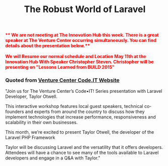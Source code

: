 ﻿---
layout: post
title: The Robust World of Laravel
speaker: Taylor Ottwell
---

<span style="color:red;font-weight:bold">** We are not meeting at The Innovation Hub this week. There is a great speaker at The Venture Center occurring simultaneously. You can find details about the presentation below.**<br>
<br>
We will Resume our normal schedule and Location May 11th at the Innovation Hub With Speaker Christopher Steven. Christopher will be presenting on "Lessons Learned from BUILD 2015"</span>


### Quoted from [Venture Center Code.IT Website](https://www.venturecenter.co/events/codeit)

"Join us for The Venture Center’s Code•IT! Series presentation with Laravel Developer, Taylor Otwell.

This interactive workshop features local guest speakers, technical co-founders and experts from around the country to discuss how they implement technologies that increase performance, responsiveness and scalability in their own businesses.

This month, we’re excited to present Taylor Otwell, the developer of the Laravel PHP Framework

Taylor will be discussing Laravel and the versatility that it offers developers. Attendees will have a chance to see many of the tools available to Laravel developers and engage in a Q&A with Taylor."